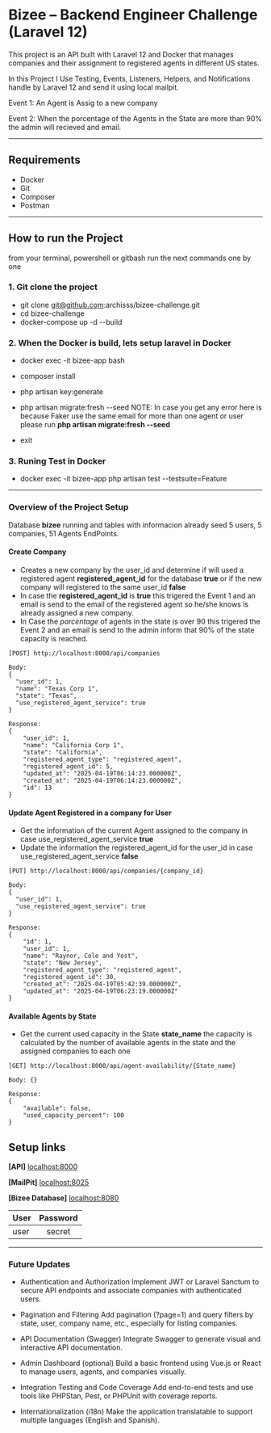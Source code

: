 # Bizee – Backend Engineer Challenge (Laravel 12)


This project is an API built with Laravel 12 and Docker that manages companies and their assignment to registered agents in different US states.

In this Project I Use Testing, Events, Listeners, Helpers, and Notifications handle by Laravel 12 and send it using local mailpit.

Event 1: An Agent is Assig to a new company

Event 2: When the porcentage of the Agents in the State are more than 90% the admin will recieved and email.

---

## Requirements

- Docker
- Git
- Composer
- Postman

---

## How to run the Project
from your terminal, powershell or gitbash run the next commands one by one

### 1. Git clone the project
- git clone git@github.com:archisss/bizee-challenge.git
- cd bizee-challenge
- docker-compose up -d --build

### 2. When the Docker is build, lets setup laravel in Docker 
- docker exec -it bizee-app bash

- composer install 
- php artisan key:generate
- php artisan migrate:fresh --seed 
   NOTE: In case you get any error here is because Faker use the same email for more than one agent or user please run **php artisan migrate:fresh --seed** 

- exit 

### 3. Runing Test in Docker 
- docker exec -it bizee-app php artisan test --testsuite=Feature

---- 

### Overview of the Project Setup 

Database **bizee** running and tables with informacion already seed 5 users, 5 companies, 51 Agents
EndPoints.

#### Create Company 

- Creates a new company by the user_id and determine if will used a registered agent **registered_agent_id** for the database **true** or if the new company will registered to the same user_id **false**
- In case the **registered_agent_id** is **true** this trigered the Event 1 and an email is send to the email of the registered agent so he/she knows is already assigned a new company.
- In Case the _porcentage_ of agents in the state is over 90 this trigered the Event 2 and an email is send to the admin inform that 90% of the state capacity is reached.

```
[POST] http://localhost:8000/api/companies

Body: 
{
  "user_id": 1,
  "name": "Texas Corp 1",
  "state": "Texas",
  "use_registered_agent_service": true
}

Response:
{
    "user_id": 1,
    "name": "California Corp 1",
    "state": "California",
    "registered_agent_type": "registered_agent",
    "registered_agent_id": 5,
    "updated_at": "2025-04-19T06:14:23.000000Z",
    "created_at": "2025-04-19T06:14:23.000000Z",
    "id": 13
}
```

#### Update Agent Registered in a company for User 

- Get the information of the current Agent assigned to the company in case use_registered_agent_service **true**
- Update the information the registered_agent_id for the user_id in case use_registered_agent_service **false** 

```
[PUT] http://localhost:8000/api/companies/{company_id}

Body: 
{
  "user_id": 1,
  "use_registered_agent_service": true
}

Response:
{
    "id": 1,
    "user_id": 1,
    "name": "Raynor, Cole and Yost",
    "state": "New Jersey",
    "registered_agent_type": "registered_agent",
    "registered_agent_id": 30,
    "created_at": "2025-04-19T05:42:39.000000Z",
    "updated_at": "2025-04-19T06:23:19.000000Z"
}
```
#### Available Agents by State 

- Get the current used capacity in the State **state_name**
  the capacity is calculated by the number of available agents in the state and the assigned companies to each one

```
[GET] http://localhost:8000/api/agent-availability/{State_name}

Body: {}

Response:
{
    "available": false,
    "used_capacity_percent": 100
}
```


## Setup links

**[API]** [localhost:8000](http://localhost:8000) 

**[MailPit]** [localhost:8025](http://localhost:8025) 

**[Bizee Database]** [localhost:8080](http://localhost:8080) 

| User  | Password |
| ------------- |:-------------:|
| user      | secret     |


------

### Future Updates 

- Authentication and Authorization
Implement JWT or Laravel Sanctum to secure API endpoints and associate companies with authenticated users.

- Pagination and Filtering
Add pagination (?page=1) and query filters by state, user, company name, etc., especially for listing companies.

- API Documentation (Swagger)
Integrate Swagger to generate visual and interactive API documentation.

- Admin Dashboard (optional)
Build a basic frontend using Vue.js or React to manage users, agents, and companies visually.

- Integration Testing and Code Coverage
Add end-to-end tests and use tools like PHPStan, Pest, or PHPUnit with coverage reports.

- Internationalization (i18n)
Make the application translatable to support multiple languages (English and Spanish).